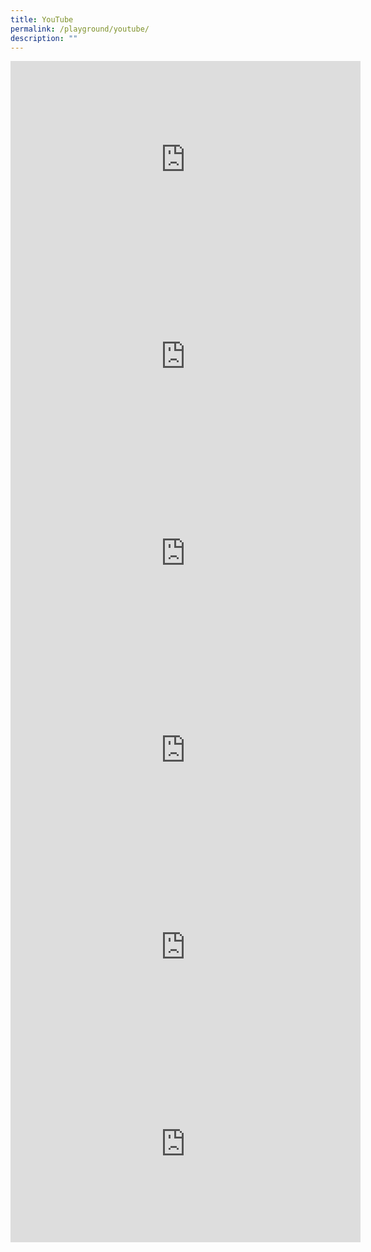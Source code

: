 ```yaml
---
title: YouTube
permalink: /playground/youtube/
description: ""
---
```

<iframe allowfullscreen="" allow="accelerometer; autoplay; clipboard-write; encrypted-media; gyroscope; picture-in-picture; web-share" frameborder="0" title="YouTube video player" src="https://www.youtube.com/embed/-W62_-TX52c" height="315" width="560"></iframe>

<iframe width="560" height="315" src="https://www.youtube.com/embed/mU5k-yTHqz4" title="YouTube video player" frameborder="0" allow="accelerometer; autoplay; clipboard-write; encrypted-media; gyroscope; picture-in-picture" allowfullscreen=""></iframe>


<iframe width="560" height="315" src="https://www.youtube.com/embed/NAPmBpn-_0E" title="YouTube video player" frameborder="0" allow="accelerometer; autoplay; clipboard-write; encrypted-media; gyroscope; picture-in-picture" allowfullscreen=""></iframe>

<iframe width="560" height="315" src="https://www.youtube.com/embed/kXYiU_JCYtU" title="YouTube video player" frameborder="0" allow="accelerometer; autoplay; clipboard-write; encrypted-media; gyroscope; picture-in-picture" allowfullscreen=""></iframe>


<iframe width="560" height="315" src="https://www.youtube.com/embed/jLRROkGGBfM" title="YouTube video player" frameborder="0" allow="accelerometer; autoplay; clipboard-write; encrypted-media; gyroscope; picture-in-picture" allowfullscreen=""></iframe>


<iframe allowfullscreen="" allow="accelerometer; autoplay; clipboard-write; encrypted-media; gyroscope; picture-in-picture; web-share" frameborder="0" title="YouTube video player" src="https://www.youtube.com/embed/Fpn1imb9qZg" height="315" width="560"></iframe>